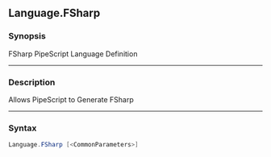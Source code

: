 Language.FSharp
---------------

### Synopsis
FSharp PipeScript Language Definition

---

### Description

Allows PipeScript to Generate FSharp

---

### Syntax
```PowerShell
Language.FSharp [<CommonParameters>]
```
